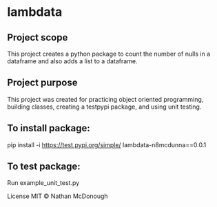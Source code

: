 # lambdata
## Project scope
This project creates a python package to count the number of nulls in a dataframe and also adds a list to a dataframe.

## Project purpose
This project was created for practicing object oriented programming, building classes, creating a testpypi package, and using unit testing.

## To install package:
pip install -i https://test.pypi.org/simple/ lambdata-n8mcdunna==0.0.1

## To test package:
Run example_unit_test.py

License
MIT © Nathan McDonough
